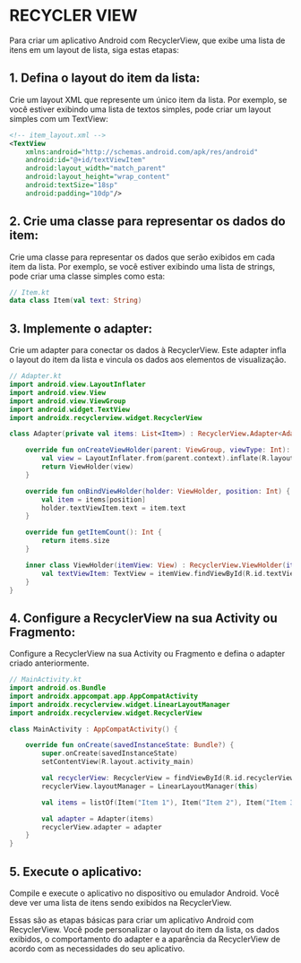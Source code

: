 # RECYCLER VIEW
Para criar um aplicativo Android com RecyclerView, que exibe uma lista de itens em um layout de lista, siga estas etapas:

## 1. Defina o layout do item da lista:
Crie um layout XML que represente um único item da lista. Por exemplo, se você estiver exibindo uma lista de textos simples, pode criar um layout simples com um TextView:

```xml
<!-- item_layout.xml -->
<TextView
    xmlns:android="http://schemas.android.com/apk/res/android"
    android:id="@+id/textViewItem"
    android:layout_width="match_parent"
    android:layout_height="wrap_content"
    android:textSize="18sp"
    android:padding="10dp"/>
```

## 2. Crie uma classe para representar os dados do item:
Crie uma classe para representar os dados que serão exibidos em cada item da lista. Por exemplo, se você estiver exibindo uma lista de strings, pode criar uma classe simples como esta:

```kotlin
// Item.kt
data class Item(val text: String)
```

## 3. Implemente o adapter:
Crie um adapter para conectar os dados à RecyclerView. Este adapter infla o layout do item da lista e vincula os dados aos elementos de visualização.

```kotlin
// Adapter.kt
import android.view.LayoutInflater
import android.view.View
import android.view.ViewGroup
import android.widget.TextView
import androidx.recyclerview.widget.RecyclerView

class Adapter(private val items: List<Item>) : RecyclerView.Adapter<Adapter.ViewHolder>() {

    override fun onCreateViewHolder(parent: ViewGroup, viewType: Int): ViewHolder {
        val view = LayoutInflater.from(parent.context).inflate(R.layout.item_layout, parent, false)
        return ViewHolder(view)
    }

    override fun onBindViewHolder(holder: ViewHolder, position: Int) {
        val item = items[position]
        holder.textViewItem.text = item.text
    }

    override fun getItemCount(): Int {
        return items.size
    }

    inner class ViewHolder(itemView: View) : RecyclerView.ViewHolder(itemView) {
        val textViewItem: TextView = itemView.findViewById(R.id.textViewItem)
    }
}
```

## 4. Configure a RecyclerView na sua Activity ou Fragmento:
Configure a RecyclerView na sua Activity ou Fragmento e defina o adapter criado anteriormente.

```kotlin
// MainActivity.kt
import android.os.Bundle
import androidx.appcompat.app.AppCompatActivity
import androidx.recyclerview.widget.LinearLayoutManager
import androidx.recyclerview.widget.RecyclerView

class MainActivity : AppCompatActivity() {

    override fun onCreate(savedInstanceState: Bundle?) {
        super.onCreate(savedInstanceState)
        setContentView(R.layout.activity_main)

        val recyclerView: RecyclerView = findViewById(R.id.recyclerView)
        recyclerView.layoutManager = LinearLayoutManager(this)

        val items = listOf(Item("Item 1"), Item("Item 2"), Item("Item 3"))

        val adapter = Adapter(items)
        recyclerView.adapter = adapter
    }
}
```

## 5. Execute o aplicativo:
Compile e execute o aplicativo no dispositivo ou emulador Android. Você deve ver uma lista de itens sendo exibidos na RecyclerView.

Essas são as etapas básicas para criar um aplicativo Android com RecyclerView. Você pode personalizar o layout do item da lista, os dados exibidos, o comportamento do adapter e a aparência da RecyclerView de acordo com as necessidades do seu aplicativo.